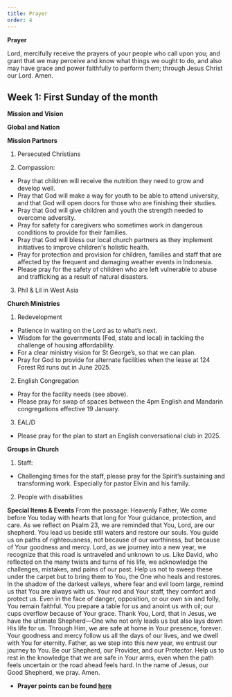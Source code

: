 ```yaml
---
title: Prayer
order: 4
---
```

**Prayer**

Lord, mercifully receive the prayers of your people who call upon you; and grant that we may perceive and know what things we ought to do, and also may have grace and power faithfully to perform them; through Jesus Christ our Lord. Amen.

## Week 1: First Sunday of the month


**Mission and Vision**

**Global and Nation**

**Mission Partners**
1. Persecuted Christians

2. Compassion:  
- Pray that children will receive the nutrition they need to grow and develop well.  
- Pray that God will make a way for youth to be able to attend university, and that God will open doors for those who are finishing their studies.  
- Pray that God will give children and youth the strength needed to overcome adversity.  
- Pray for safety for caregivers who sometimes work in dangerous conditions to provide for their families.  
- Pray that God will bless our local church partners as they implement initiatives to improve children's holistic health.  
- Pray for protection and provision for children, families and staff that are affected by the frequent and damaging weather events in Indonesia.  
- Please pray for the safety of children who are left vulnerable to abuse and trafficking as a result of natural disasters.  

3. Phil & Lil in West Asia  

**Church Ministries**
1. Redevelopment  
- Patience in waiting on the Lord as to what’s next.  
- Wisdom for the governments (Fed, state and local) in tackling the challenge of housing affordability.  
- For a clear ministry vision for St George’s, so that we can plan.  
- Pray for God to provide for alternate facilities when the lease at 124 Forest Rd runs out in June 2025.    

2. English Congregation  
- Pray for the facility needs (see above).  
- Please pray for swap of spaces between the 4pm English and Mandarin congregations effective 19 January.   

3. EAL/D  
- Please pray for the plan to start an English conversational club in 2025.  

**Groups in Church**
1. Staff:  
-  Challenging times for the staff, please pray for the Spirit’s sustaining and transforming work. Especially for pastor Elvin and his family.  

2. People with disabilities  

**Special Items & Events**
From the passage: Heavenly Father, We come before You today with hearts that long for Your guidance, protection, and care. As we reflect on Psalm 23, we are reminded that You, Lord, are our shepherd. You lead us beside still waters and restore our souls. You guide us on paths of righteousness, not because of our worthiness, but because of Your goodness and mercy. Lord, as we journey into a new year, we recognize that this road is untraveled and unknown to us. Like David, who reflected on the many twists and turns of his life, we acknowledge the challenges, mistakes, and pains of our past. Help us not to sweep these under the carpet but to bring them to You, the One who heals and restores. In the shadow of the darkest valleys, where fear and evil loom large, remind us that You are always with us. Your rod and Your staff, they comfort and protect us. Even in the face of danger, opposition, or our own sin and folly, You remain faithful. You prepare a table for us and anoint us with oil; our cups overflow because of Your grace. Thank You, Lord, that in Jesus, we have the ultimate Shepherd—One who not only leads us but also lays down His life for us. Through Him, we are safe at home in Your presence, forever. Your goodness and mercy follow us all the days of our lives, and we dwell with You for eternity. Father, as we step into this new year, we entrust our journey to You. Be our Shepherd, our Provider, and our Protector. Help us to rest in the knowledge that we are safe in Your arms, even when the path feels uncertain or the road ahead feels hard. In the name of Jesus, our Good Shepherd, we pray. Amen.


- **Prayer points can be found [here](https://stgeorgeshurstville.org.au/prayer)**



